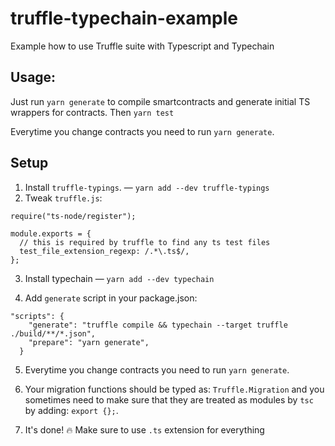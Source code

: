 # truffle-typechain-example

Example how to use Truffle suite with Typescript and Typechain

## Usage:

Just run `yarn generate` to compile smartcontracts and generate initial TS wrappers for contracts. Then `yarn test`

Everytime you change contracts you need to run `yarn generate`.

## Setup

1. Install `truffle-typings`. — `yarn add --dev truffle-typings`
2. Tweak `truffle.js`:

```
require("ts-node/register");

module.exports = {
  // this is required by truffle to find any ts test files
  test_file_extension_regexp: /.*\.ts$/,
};
```

3. Install typechain — `yarn add --dev typechain`

4. Add `generate` script in your package.json:

```
"scripts": {
    "generate": "truffle compile && typechain --target truffle ./build/**/*.json",
    "prepare": "yarn generate",
  }
```

5. Everytime you change contracts you need to run `yarn generate`.

6. Your migration functions should be typed as: `Truffle.Migration` and you sometimes need to make sure that they are treated as modules by `tsc` by adding: `export {};`.

7. It's done! 🔥 Make sure to use `.ts` extension for everything
